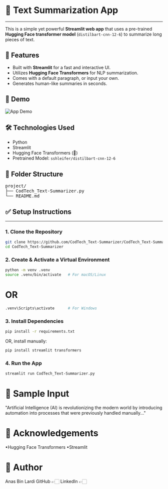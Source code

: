 # 📝 Text Summarization App

---

This is a simple yet powerful **Streamlit web app** that uses a pre-trained **Hugging Face transformer model** (`distilbart-cnn-12-6`) to summarize long pieces of text.

## 🚀 Features

- Built with **Streamlit** for a fast and interactive UI.  
- Utilizes **Hugging Face Transformers** for NLP summarization.  
- Comes with a default paragraph, or input your own.  
- Generates human-like summaries in seconds.  

## 📸 Demo

<!-- Add your own demo image or GIF here -->
![App Demo](https://github.com/simplyclone-sc/CodTech_Text-Summarizer/raw/main/assets/demo.gif)

## 🛠️ Technologies Used

- Python  
- Streamlit  
- Hugging Face Transformers (🤗)  
- Pretrained Model: `sshleifer/distilbart-cnn-12-6`  

## 📂 Folder Structure
<pre>
project/
├── CodTech_Text-Summarizer.py
└── README.md
</pre>

## ✅ Setup Instructions

---

### 1. Clone the Repository

```bash
git clone https://github.com/CodTech_Text-Summarizer/CodTech_Text-Summarizer.git
cd CodTech_Text-Summarizer

```

### 2. Create & Activate a Virtual Environment
```bash
python -m venv .venv
source .venv/bin/activate   # For macOS/Linux
```
# OR
```bash
.venv\Scripts\activate      # For Windows
```
### 3. Install Dependencies
```bash
pip install -r requirements.txt
```
OR, install manually:
```bash
pip install streamlit transformers
```
### 4. Run the App
```bash
streamlit run CodTech_Text-Summarizer.py
```
# 📌 Sample Input

"Artificial Intelligence (AI) is revolutionizing the modern world by introducing automation into processes that were previously handled manually..."

# 🙌 Acknowledgements
•Hugging Face Transformers
•Streamlit


# 👤 Author

Anas Bin Lardi
GitHub 👉🏻
LinkedIn 👉🏻
